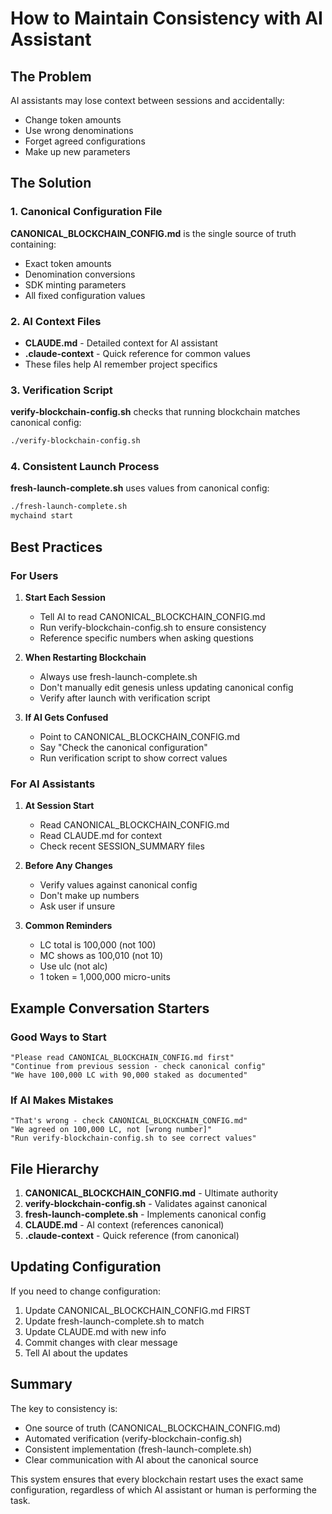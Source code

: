 # How to Maintain Consistency with AI Assistant

## The Problem
AI assistants may lose context between sessions and accidentally:
- Change token amounts
- Use wrong denominations  
- Forget agreed configurations
- Make up new parameters

## The Solution

### 1. Canonical Configuration File
**CANONICAL_BLOCKCHAIN_CONFIG.md** is the single source of truth containing:
- Exact token amounts
- Denomination conversions
- SDK minting parameters
- All fixed configuration values

### 2. AI Context Files
- **CLAUDE.md** - Detailed context for AI assistant
- **.claude-context** - Quick reference for common values
- These files help AI remember project specifics

### 3. Verification Script
**verify-blockchain-config.sh** checks that running blockchain matches canonical config:
```bash
./verify-blockchain-config.sh
```

### 4. Consistent Launch Process
**fresh-launch-complete.sh** uses values from canonical config:
```bash
./fresh-launch-complete.sh
mychaind start
```

## Best Practices

### For Users

1. **Start Each Session**
   - Tell AI to read CANONICAL_BLOCKCHAIN_CONFIG.md
   - Run verify-blockchain-config.sh to ensure consistency
   - Reference specific numbers when asking questions

2. **When Restarting Blockchain**
   - Always use fresh-launch-complete.sh
   - Don't manually edit genesis unless updating canonical config
   - Verify after launch with verification script

3. **If AI Gets Confused**
   - Point to CANONICAL_BLOCKCHAIN_CONFIG.md
   - Say "Check the canonical configuration"
   - Run verification script to show correct values

### For AI Assistants

1. **At Session Start**
   - Read CANONICAL_BLOCKCHAIN_CONFIG.md
   - Read CLAUDE.md for context
   - Check recent SESSION_SUMMARY files

2. **Before Any Changes**
   - Verify values against canonical config
   - Don't make up numbers
   - Ask user if unsure

3. **Common Reminders**
   - LC total is 100,000 (not 100)
   - MC shows as 100,010 (not 10)
   - Use ulc (not alc)
   - 1 token = 1,000,000 micro-units

## Example Conversation Starters

### Good Ways to Start
```
"Please read CANONICAL_BLOCKCHAIN_CONFIG.md first"
"Continue from previous session - check canonical config"
"We have 100,000 LC with 90,000 staked as documented"
```

### If AI Makes Mistakes
```
"That's wrong - check CANONICAL_BLOCKCHAIN_CONFIG.md"
"We agreed on 100,000 LC, not [wrong number]"
"Run verify-blockchain-config.sh to see correct values"
```

## File Hierarchy

1. **CANONICAL_BLOCKCHAIN_CONFIG.md** - Ultimate authority
2. **verify-blockchain-config.sh** - Validates against canonical
3. **fresh-launch-complete.sh** - Implements canonical config
4. **CLAUDE.md** - AI context (references canonical)
5. **.claude-context** - Quick reference (from canonical)

## Updating Configuration

If you need to change configuration:
1. Update CANONICAL_BLOCKCHAIN_CONFIG.md FIRST
2. Update fresh-launch-complete.sh to match
3. Update CLAUDE.md with new info
4. Commit changes with clear message
5. Tell AI about the updates

## Summary

The key to consistency is:
- One source of truth (CANONICAL_BLOCKCHAIN_CONFIG.md)
- Automated verification (verify-blockchain-config.sh)
- Consistent implementation (fresh-launch-complete.sh)
- Clear communication with AI about the canonical source

This system ensures that every blockchain restart uses the exact same configuration, regardless of which AI assistant or human is performing the task.